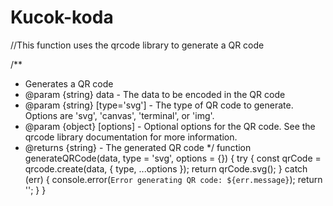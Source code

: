 # Kucok-koda
//This function uses the qrcode library to generate a QR code

/**
 * Generates a QR code
 * @param {string} data - The data to be encoded in the QR code
 * @param {string} [type='svg'] - The type of QR code to generate. Options are 'svg', 'canvas', 'terminal', or 'img'.
 * @param {object} [options] - Optional options for the QR code. See the qrcode library documentation for more information.
 * @returns {string} - The generated QR code
 */
function generateQRCode(data, type = 'svg', options = {}) {
  try {
    const qrCode = qrcode.create(data, { type, ...options });
    return qrCode.svg();
  } catch (err) {
    console.error(`Error generating QR code: ${err.message}`);
    return '';
  }
}
